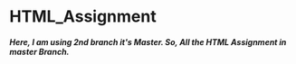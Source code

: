 # HTML_Assignment
##### Here, I am using 2nd branch it's Master. So, All the HTML Assignment in master Branch.

